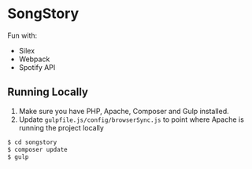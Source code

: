 # SongStory

Fun with:
* Silex
* Webpack
* Spotify API

## Running Locally

1. Make sure you have PHP, Apache, Composer and Gulp installed.
2. Update `gulpfile.js/config/browserSync.js` to point where Apache is running the project locally

```sh
$ cd songstory
$ composer update
$ gulp
```
